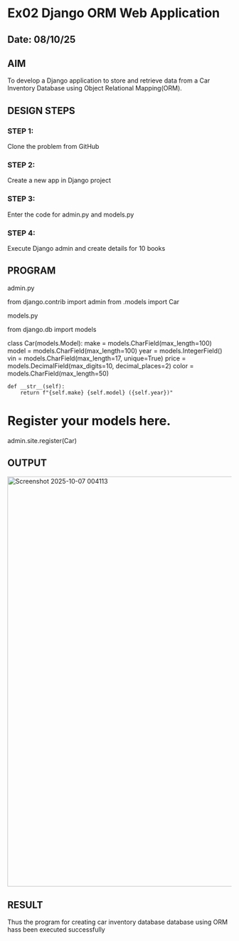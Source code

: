 # Ex02 Django ORM Web Application
## Date: 08/10/25

## AIM
To develop a Django application to store and retrieve data from a Car Inventory Database using Object Relational Mapping(ORM).

## DESIGN STEPS

### STEP 1:
Clone the problem from GitHub

### STEP 2:
Create a new app in Django project

### STEP 3:
Enter the code for admin.py and models.py

### STEP 4:
Execute Django admin and create details for 10 books

## PROGRAM
admin.py


from django.contrib import admin
from .models import Car

models.py


from django.db import models

class Car(models.Model):
    make = models.CharField(max_length=100)
    model = models.CharField(max_length=100)
    year = models.IntegerField()
    vin = models.CharField(max_length=17, unique=True)
    price = models.DecimalField(max_digits=10, decimal_places=2)
    color = models.CharField(max_length=50)

    def __str__(self):
        return f"{self.make} {self.model} ({self.year})"


# Register your models here.
admin.site.register(Car)

## OUTPUT

<img width="1910" height="921" alt="Screenshot 2025-10-07 004113" src="https://github.com/user-attachments/assets/afdf79ef-08a1-4a66-aeb2-8ad96052fc27" />


## RESULT
Thus the program for creating car inventory database database using ORM hass been executed successfully
